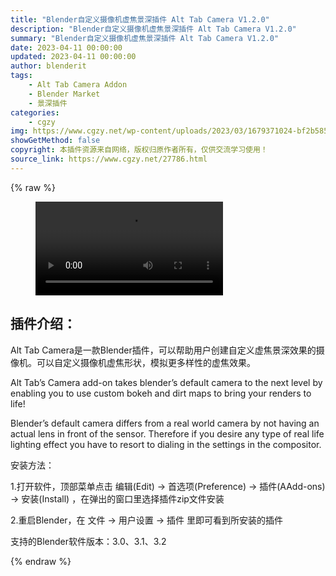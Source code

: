```yaml
---
title: "Blender自定义摄像机虚焦景深插件 Alt Tab Camera V1.2.0"
description: "Blender自定义摄像机虚焦景深插件 Alt Tab Camera V1.2.0"
summary: "Blender自定义摄像机虚焦景深插件 Alt Tab Camera V1.2.0"
date: 2023-04-11 00:00:00
updated: 2023-04-11 00:00:00
author: blenderit
tags: 
    - Alt Tab Camera Addon
    - Blender Market
    - 景深插件
categories:
    - cgzy
img: https://www.cgzy.net/wp-content/uploads/2023/03/1679371024-bf2b585aaeb7a04.webp
showGetMethod: false
copyright: 本插件资源来自网络，版权归原作者所有，仅供交流学习使用！
source_link: https://www.cgzy.net/27786.html
---
```


{% raw %}
<figure class="wp-block-video aligncenter"><video controls src="https://cloud.video.taobao.com/play/u/717183932/p/1/e/6/t/1/402139549532.mp4"></video></figure><div class="wp-block-pandastudio-title"><div class="title_style_01"><h2 id="h2-0">插件介绍：</h2></div></div><p class="is-style-text-indent-2em">Alt Tab Camera是一款Blender插件，可以帮助用户创建自定义虚焦景深效果的摄像机。可以自定义摄像机虚焦形状，模拟更多样性的虚焦效果。</p><p>Alt Tab’s Camera add-on takes blender’s default camera to the next level by enabling you to use custom bokeh and dirt maps to bring your renders to life!</p><p>Blender’s default camera differs from a real world camera by not having an actual lens in front of the sensor. Therefore if you desire any type of real life lighting effect you have to resort to dialing in the settings in the compositor.</p><div class="wp-block-pandastudio-title"><div class="title_style_01"><p>安装方法：</p></div></div><p>1.打开软件，顶部菜单点击 编辑(Edit) → 首选项(Preference) → 插件(AAdd-ons) → 安装(Install) ，在弹出的窗口里选择插件zip文件安装</p><p>2.重启Blender，在 文件 → 用户设置 → 插件 里即可看到所安装的插件</p><div class="wp-block-pandastudio-tips"><div class="tip success "><p>支持的Blender软件版本：3.0、3.1、3.2</p>
</div></div>
<div style="display: none">cgzy</div>
{% endraw %}